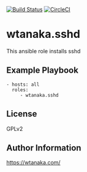 [![Build Status](https://travis-ci.org/wtanaka/ansible-role-sshd.svg?branch=master)](https://travis-ci.org/wtanaka/ansible-role-sshd)
[![CircleCI](https://circleci.com/gh/wtanaka/ansible-role-sshd.svg?style=svg)](https://circleci.com/gh/wtanaka/ansible-role-sshd)

wtanaka.sshd
============

This ansible role installs sshd

Example Playbook
----------------

    - hosts: all
      roles:
         - wtanaka.sshd

License
-------

GPLv2

Author Information
------------------

https://wtanaka.com/
